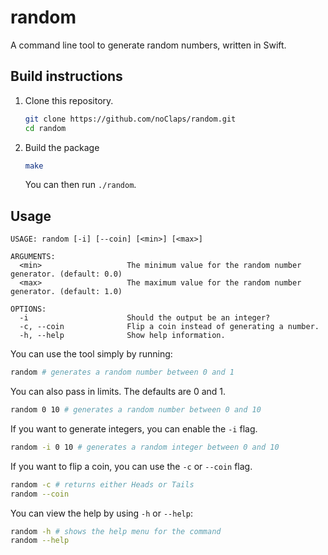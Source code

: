 # random

A command line tool to generate random numbers, written in Swift.

## Build instructions

1. Clone this repository.

   ```sh
   git clone https://github.com/noClaps/random.git
   cd random
   ```

2. Build the package

   ```sh
   make
   ```

   You can then run `./random`.

## Usage

```
USAGE: random [-i] [--coin] [<min>] [<max>]

ARGUMENTS:
  <min>                   The minimum value for the random number generator. (default: 0.0)
  <max>                   The maximum value for the random number generator. (default: 1.0)

OPTIONS:
  -i                      Should the output be an integer?
  -c, --coin              Flip a coin instead of generating a number.
  -h, --help              Show help information.
```

You can use the tool simply by running:

```sh
random # generates a random number between 0 and 1
```

You can also pass in limits. The defaults are 0 and 1.

```sh
random 0 10 # generates a random number between 0 and 10
```

If you want to generate integers, you can enable the `-i` flag.

```sh
random -i 0 10 # generates a random integer between 0 and 10
```

If you want to flip a coin, you can use the `-c` or `--coin` flag.

```sh
random -c # returns either Heads or Tails
random --coin
```

You can view the help by using `-h` or `--help`:

```sh
random -h # shows the help menu for the command
random --help
```
